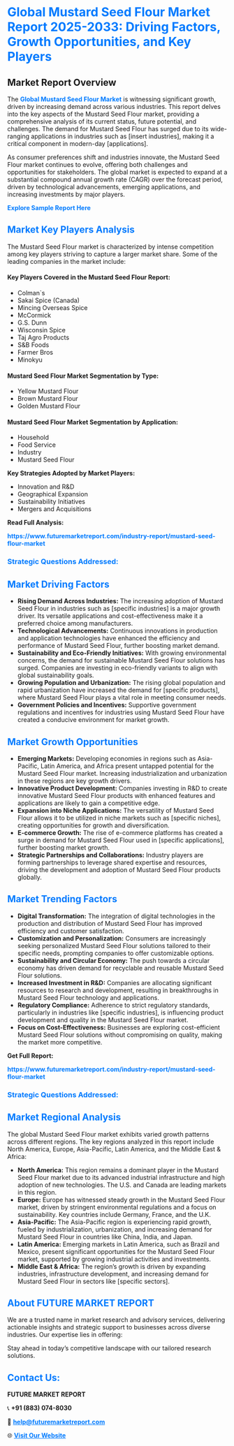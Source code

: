 <h1 style="color: #007BFF;">Global Mustard Seed Flour Market Report 2025-2033: Driving Factors, Growth Opportunities, and Key Players</h1>

<section id="overview">
<h2>Market Report Overview</h2>
<p>The <a href="https://www.futuremarketreport.com/industry-report/mustard-seed-flour-market" style="color: #007BFF; text-decoration: none;"><strong>Global Mustard Seed Flour Market</strong></a> is witnessing significant growth, driven by increasing demand across various industries. This report delves into the key aspects of the Mustard Seed Flour market, providing a comprehensive analysis of its current status, future potential, and challenges. The demand for Mustard Seed Flour has surged due to its wide-ranging applications in industries such as [insert industries], making it a critical component in modern-day [applications].</p>
<p>As consumer preferences shift and industries innovate, the Mustard Seed Flour market continues to evolve, offering both challenges and opportunities for stakeholders. The global market is expected to expand at a substantial compound annual growth rate (CAGR) over the forecast period, driven by technological advancements, emerging applications, and increasing investments by major players.</p>
</section>

<section id="overview">
<p><a href="https://www.futuremarketreport.com/request-sample/reportId=112573" style="color: #007BFF; text-decoration: none;"><strong>Explore Sample Report Here</strong></a></p>
</section>

<section id="key-players">
<h2 style="color: #007BFF;">Market Key Players Analysis</h2>
<p>The Mustard Seed Flour market is characterized by intense competition among key players striving to capture a larger market share. Some of the leading companies in the market include:</p>
<h4>Key Players Covered in the Mustard Seed Flour Report:</h4>
<ul><li>Colman`s</li><li>Sakai Spice (Canada)</li><li>Mincing Overseas Spice</li><li>McCormick</li><li>G.S. Dunn</li><li>Wisconsin Spice</li><li>Taj Agro Products</li><li>S&amp;B Foods</li><li>Farmer Bros</li><li>Minokyu</li></ul>
<h4>Mustard Seed Flour Market Segmentation by Type:</h4>
<ul><li>Yellow Mustard Flour</li><li>Brown Mustard Flour</li><li>Golden Mustard Flour</li></ul>

<h4>Mustard Seed Flour Market Segmentation by Application:</h4>
<ul><li>Household</li><li>Food Service</li><li>Industry</li><li>Mustard Seed Flour</li></ul>
<p><strong>Key Strategies Adopted by Market Players:</strong></p>
<ul>
<li>Innovation and R&D</li>
<li>Geographical Expansion</li>
<li>Sustainability Initiatives</li>
<li>Mergers and Acquisitions</li>
</ul>
</section>

<section>
<p><strong>Read Full Analysis: </strong></p><a href="https://www.futuremarketreport.com/industry-report/mustard-seed-flour-market" style="color: #007BFF; text-decoration: none;"><strong>https://www.futuremarketreport.com/industry-report/mustard-seed-flour-market</strong></a>
<h3 style="color: #007BFF;">Strategic Questions Addressed:</h3>
</section>

<section id="driving-factors">
<h2 style="color: #007BFF;">Market Driving Factors</h2>
<ul>
<li><strong>Rising Demand Across Industries:</strong> The increasing adoption of Mustard Seed Flour in industries such as [specific industries] is a major growth driver. Its versatile applications and cost-effectiveness make it a preferred choice among manufacturers.</li>
<li><strong>Technological Advancements:</strong> Continuous innovations in production and application technologies have enhanced the efficiency and performance of Mustard Seed Flour, further boosting market demand.</li>
<li><strong>Sustainability and Eco-Friendly Initiatives:</strong> With growing environmental concerns, the demand for sustainable Mustard Seed Flour solutions has surged. Companies are investing in eco-friendly variants to align with global sustainability goals.</li>
<li><strong>Growing Population and Urbanization:</strong> The rising global population and rapid urbanization have increased the demand for [specific products], where Mustard Seed Flour plays a vital role in meeting consumer needs.</li>
<li><strong>Government Policies and Incentives:</strong> Supportive government regulations and incentives for industries using Mustard Seed Flour have created a conducive environment for market growth.</li>
</ul>
</section>

<section id="growth-opportunities">
<h2 style="color: #007BFF;">Market Growth Opportunities</h2>
<ul>
<li><strong>Emerging Markets:</strong> Developing economies in regions such as Asia-Pacific, Latin America, and Africa present untapped potential for the Mustard Seed Flour market. Increasing industrialization and urbanization in these regions are key growth drivers.</li>
<li><strong>Innovative Product Development:</strong> Companies investing in R&D to create innovative Mustard Seed Flour products with enhanced features and applications are likely to gain a competitive edge.</li>
<li><strong>Expansion into Niche Applications:</strong> The versatility of Mustard Seed Flour allows it to be utilized in niche markets such as [specific niches], creating opportunities for growth and diversification.</li>
<li><strong>E-commerce Growth:</strong> The rise of e-commerce platforms has created a surge in demand for Mustard Seed Flour used in [specific applications], further boosting market growth.</li>
<li><strong>Strategic Partnerships and Collaborations:</strong> Industry players are forming partnerships to leverage shared expertise and resources, driving the development and adoption of Mustard Seed Flour products globally.</li>
</ul>
</section>

<section id="trending-factors">
<h2 style="color: #007BFF;">Market Trending Factors</h2>
<ul>
<li><strong>Digital Transformation:</strong> The integration of digital technologies in the production and distribution of Mustard Seed Flour has improved efficiency and customer satisfaction.</li>
<li><strong>Customization and Personalization:</strong> Consumers are increasingly seeking personalized Mustard Seed Flour solutions tailored to their specific needs, prompting companies to offer customizable options.</li>
<li><strong>Sustainability and Circular Economy:</strong> The push towards a circular economy has driven demand for recyclable and reusable Mustard Seed Flour solutions.</li>
<li><strong>Increased Investment in R&D:</strong> Companies are allocating significant resources to research and development, resulting in breakthroughs in Mustard Seed Flour technology and applications.</li>
<li><strong>Regulatory Compliance:</strong> Adherence to strict regulatory standards, particularly in industries like [specific industries], is influencing product development and quality in the Mustard Seed Flour market.</li>
<li><strong>Focus on Cost-Effectiveness:</strong> Businesses are exploring cost-efficient Mustard Seed Flour solutions without compromising on quality, making the market more competitive.</li>
</ul>
</section>

<section>
<p><strong>Get Full Report: </strong></p><a href="https://www.futuremarketreport.com/industry-report/mustard-seed-flour-market" style="color: #007BFF; text-decoration: none;"><strong>https://www.futuremarketreport.com/industry-report/mustard-seed-flour-market</strong></a>
<h3 style="color: #007BFF;">Strategic Questions Addressed:</h3>
</section>


<section id="regional-analysis">
<h2 style="color: #007BFF;">Market Regional Analysis</h2>
<p>The global Mustard Seed Flour market exhibits varied growth patterns across different regions. The key regions analyzed in this report include North America, Europe, Asia-Pacific, Latin America, and the Middle East & Africa:</p>
<ul>
<li><strong>North America:</strong> This region remains a dominant player in the Mustard Seed Flour market due to its advanced industrial infrastructure and high adoption of new technologies. The U.S. and Canada are leading markets in this region.</li>
<li><strong>Europe:</strong> Europe has witnessed steady growth in the Mustard Seed Flour market, driven by stringent environmental regulations and a focus on sustainability. Key countries include Germany, France, and the U.K.</li>
<li><strong>Asia-Pacific:</strong> The Asia-Pacific region is experiencing rapid growth, fueled by industrialization, urbanization, and increasing demand for Mustard Seed Flour in countries like China, India, and Japan.</li>
<li><strong>Latin America:</strong> Emerging markets in Latin America, such as Brazil and Mexico, present significant opportunities for the Mustard Seed Flour market, supported by growing industrial activities and investments.</li>
<li><strong>Middle East & Africa:</strong> The region’s growth is driven by expanding industries, infrastructure development, and increasing demand for Mustard Seed Flour in sectors like [specific sectors].</li>
</ul>
</section>

<footer>
<h2 style="color: #007BFF;">About FUTURE MARKET REPORT</h2>
<p>We are a trusted name in market research and advisory services, delivering actionable insights and strategic support to businesses across diverse industries. Our expertise lies in offering:</p>

<p>Stay ahead in today’s competitive landscape with our tailored research solutions.</p>

<h2 style="color: #007BFF;">Contact Us:</h2>
<p><strong>FUTURE MARKET REPORT</strong></p>
<p>📞 <strong>+91 (883) 074-8030</strong></p>
<p>📧 <strong><a href="mailto:help@futuremarketreport.com" style="color: #007BFF;">help@futuremarketreport.com</a></strong></p>
<p>🌐 <strong><a href="https://www.futuremarketreport.com/" style="color: #007BFF;">Visit Our Website</a></strong></p>
</footer>